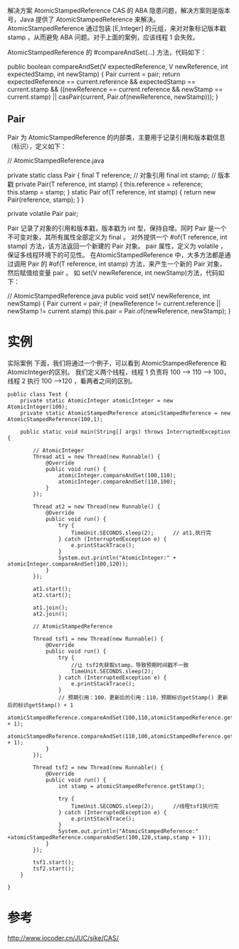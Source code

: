 
解决方案 AtomicStampedReference
CAS 的 ABA 隐患问题，解决方案则是版本号，Java 提供了 AtomicStampedReference 来解决。
AtomicStampedReference 通过包装 [E,Integer] 的元组，来对对象标记版本戳 stamp ，从而避免 ABA 问题。对于上面的案例，应该线程 1 会失败。

AtomicStampedReference 的 #compareAndSet(...) 方法，代码如下：

public boolean compareAndSet(V   expectedReference,
                             V   newReference,
                             int expectedStamp,
                             int newStamp) {
    Pair<V> current = pair;
    return
        expectedReference == current.reference &&
        expectedStamp == current.stamp &&
        ((newReference == current.reference &&
          newStamp == current.stamp) ||
         casPair(current, Pair.of(newReference, newStamp)));
}


## Pair

Pair 为 AtomicStampedReference 的内部类，主要用于记录引用和版本戳信息（标识），定义如下：

// AtomicStampedReference.java

private static class Pair<T> {
    final T reference; // 对象引用
    final int stamp; // 版本戳
    private Pair(T reference, int stamp) {
        this.reference = reference;
        this.stamp = stamp;
    }
    static <T> Pair<T> of(T reference, int stamp) {
        return new Pair<T>(reference, stamp);
    }
}

private volatile Pair<V> pair;


Pair 记录了对象的引用和版本戳，版本戳为 int 型，保持自增。同时 Pair 是一个不可变对象，其所有属性全部定义为 final 。
对外提供一个 #of(T reference, int stamp) 方法，该方法返回一个新建的 Pair 对象。
pair 属性，定义为 volatile ，保证多线程环境下的可见性。
在AtomicStampedReference 中，大多方法都是通过调用 Pair 的 #of(T reference, int stamp) 方法，来产生一个新的 Pair 对象，然后赋值给变量 pair 。
如 set(V newReference, int newStamp)方法，代码如下：

// AtomicStampedReference.java
public void set(V newReference, int newStamp) {
    Pair<V> current = pair;
    if (newReference != current.reference || newStamp != current.stamp)
        this.pair = Pair.of(newReference, newStamp);
}






# 实例

实际案例
下面，我们将通过一个例子，可以看到 AtomicStampedReference 和 AtomicInteger的区别。
我们定义两个线程，线程 1 负责将 100 —> 110 —> 100，线程 2 执行 100 —>120 ，看两者之间的区别。



	public class Test {
		private static AtomicInteger atomicInteger = new AtomicInteger(100);
		private static AtomicStampedReference atomicStampedReference = new AtomicStampedReference(100,1);

		public static void main(String[] args) throws InterruptedException {

			// AtomicInteger
			Thread at1 = new Thread(new Runnable() {
				@Override
				public void run() {
					atomicInteger.compareAndSet(100,110);
					atomicInteger.compareAndSet(110,100);
				}
			});

			Thread at2 = new Thread(new Runnable() {
				@Override
				public void run() {
					try {
						TimeUnit.SECONDS.sleep(2);      // at1,执行完
					} catch (InterruptedException e) {
						e.printStackTrace();
					}
					System.out.println("AtomicInteger:" + atomicInteger.compareAndSet(100,120));
				}
			});

			at1.start();
			at2.start();

			at1.join();
			at2.join();

			// AtomicStampedReference

			Thread tsf1 = new Thread(new Runnable() {
				@Override
				public void run() {
					try {
						//让 tsf2先获取stamp，导致预期时间戳不一致
						TimeUnit.SECONDS.sleep(2);
					} catch (InterruptedException e) {
						e.printStackTrace();
					}
					// 预期引用：100，更新后的引用：110，预期标识getStamp() 更新后的标识getStamp() + 1
					atomicStampedReference.compareAndSet(100,110,atomicStampedReference.getStamp(),atomicStampedReference.getStamp() + 1);
					atomicStampedReference.compareAndSet(110,100,atomicStampedReference.getStamp(),atomicStampedReference.getStamp() + 1);
				}
			});

			Thread tsf2 = new Thread(new Runnable() {
				@Override
				public void run() {
					int stamp = atomicStampedReference.getStamp();

					try {
						TimeUnit.SECONDS.sleep(2);      //线程tsf1执行完
					} catch (InterruptedException e) {
						e.printStackTrace();
					}
					System.out.println("AtomicStampedReference:" +atomicStampedReference.compareAndSet(100,120,stamp,stamp + 1));
				}
			});

			tsf1.start();
			tsf2.start();
		}

	}




# 参考

http://www.iocoder.cn/JUC/sike/CAS/




